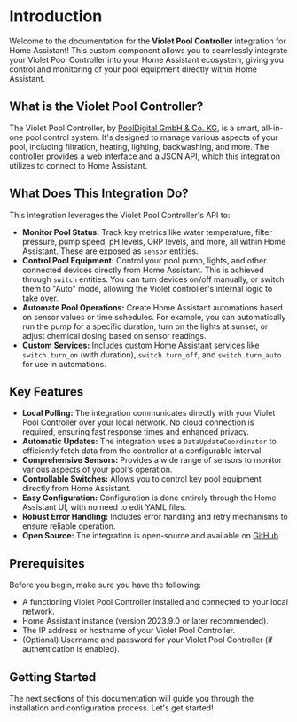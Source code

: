 # Introduction

Welcome to the documentation for the **Violet Pool Controller** integration for Home Assistant! This custom component allows you to seamlessly integrate your Violet Pool Controller into your Home Assistant ecosystem, giving you control and monitoring of your pool equipment directly within Home Assistant.

## What is the Violet Pool Controller?

The Violet Pool Controller, by [PoolDigital GmbH & Co. KG](https://www.pooldigital.de/poolsteuerungen/violet-poolsteuerung/74/violet-basis-modul-poolsteuerung-smart), is a smart, all-in-one pool control system.  It's designed to manage various aspects of your pool, including filtration, heating, lighting, backwashing, and more.  The controller provides a web interface and a JSON API, which this integration utilizes to connect to Home Assistant.

## What Does This Integration Do?

This integration leverages the Violet Pool Controller's API to:

*   **Monitor Pool Status:**  Track key metrics like water temperature, filter pressure, pump speed, pH levels, ORP levels, and more, all within Home Assistant.  These are exposed as `sensor` entities.
*   **Control Pool Equipment:**  Control your pool pump, lights, and other connected devices directly from Home Assistant.  This is achieved through `switch` entities.  You can turn devices on/off manually, or switch them to "Auto" mode, allowing the Violet controller's internal logic to take over.
*   **Automate Pool Operations:**  Create Home Assistant automations based on sensor values or time schedules.  For example, you can automatically run the pump for a specific duration, turn on the lights at sunset, or adjust chemical dosing based on sensor readings.
*    **Custom Services:** Includes custom Home Assistant services like `switch.turn_on` (with duration), `switch.turn_off`, and `switch.turn_auto` for use in automations.

## Key Features

*   **Local Polling:**  The integration communicates directly with your Violet Pool Controller over your local network.  No cloud connection is required, ensuring fast response times and enhanced privacy.
*   **Automatic Updates:**  The integration uses a `DataUpdateCoordinator` to efficiently fetch data from the controller at a configurable interval.
*   **Comprehensive Sensors:**  Provides a wide range of sensors to monitor various aspects of your pool's operation.
*   **Controllable Switches:**  Allows you to control key pool equipment directly from Home Assistant.
*   **Easy Configuration:**  Configuration is done entirely through the Home Assistant UI, with no need to edit YAML files.
*   **Robust Error Handling:**  Includes error handling and retry mechanisms to ensure reliable operation.
*   **Open Source:**  The integration is open-source and available on [GitHub](https://github.com/Xerolux/violet-hass).

## Prerequisites

Before you begin, make sure you have the following:

*   A functioning Violet Pool Controller installed and connected to your local network.
*   Home Assistant instance (version 2023.9.0 or later recommended).
*   The IP address or hostname of your Violet Pool Controller.
*   (Optional) Username and password for your Violet Pool Controller (if authentication is enabled).

## Getting Started

The next sections of this documentation will guide you through the installation and configuration process.  Let's get started!
